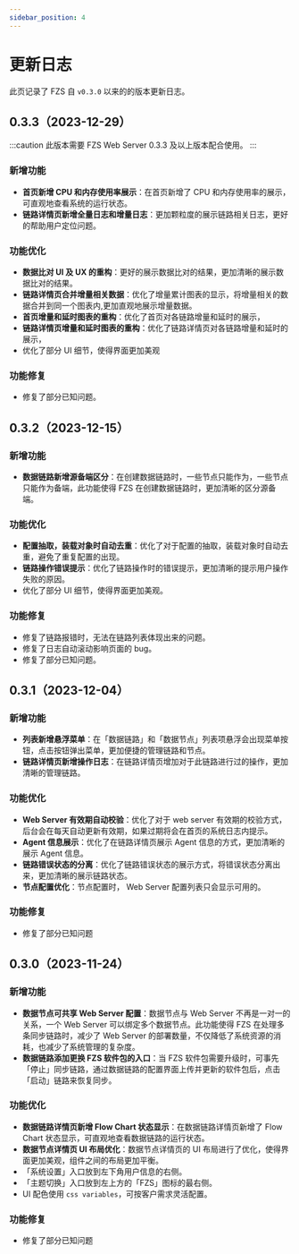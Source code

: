 ```yaml
---
sidebar_position: 4
---
```


# 更新日志

此页记录了 FZS 自 `v0.3.0` 以来的的版本更新日志。

## 0.3.3（2023-12-29）

:::caution
此版本需要 FZS Web Server 0.3.3 及以上版本配合使用。
:::

### 新增功能

- **首页新增 CPU 和内存使用率展示**：在首页新增了 CPU 和内存使用率的展示，可直观地查看系统的运行状态。
- **链路详情页新增全量日志和增量日志**：更加颗粒度的展示链路相关日志，更好的帮助用户定位问题。

### 功能优化

- **数据比对 UI 及 UX 的重构**：更好的展示数据比对的结果，更加清晰的展示数据比对的结果。
- **链路详情页合并增量相关数据**：优化了增量累计图表的显示，将增量相关的数据合并到同一个图表内,更加直观地展示增量数据。
- **首页增量和延时图表的重构**：优化了首页对各链路增量和延时的展示，
- **链路详情页增量和延时图表的重构**：优化了链路详情页对各链路增量和延时的展示，
- 优化了部分 UI 细节，使得界面更加美观

### 功能修复

- 修复了部分已知问题。

## 0.3.2（2023-12-15）

### 新增功能

- **数据链路新增源备端区分**：在创建数据链路时，一些节点只能作为，一些节点只能作为备端，此功能使得 FZS 在创建数据链路时，更加清晰的区分源备端。

### 功能优化

- **配置抽取，装载对象时自动去重**：优化了对于配置的抽取，装载对象时自动去重，避免了重复配置的出现。
- **链路操作错误提示**：优化了链路操作时的错误提示，更加清晰的提示用户操作失败的原因。
- 优化了部分 UI 细节，使得界面更加美观。

### 功能修复

- 修复了链路报错时，无法在链路列表体现出来的问题。
- 修复了日志自动滚动影响页面的 bug。
- 修复了部分已知问题。

## 0.3.1（2023-12-04）

### 新增功能

- **列表新增悬浮菜单**：在「数据链路」和「数据节点」列表项悬浮会出现菜单按钮，点击按钮弹出菜单，更加便捷的管理链路和节点。
- **链路详情页新增操作日志**：在链路详情页增加对于此链路进行过的操作，更加清晰的管理链路。

### 功能优化

- **Web Server 有效期自动校验**：优化了对于 web server 有效期的校验方式，后台会在每天自动更新有效期，如果过期将会在首页的系统日志内提示。
- **Agent 信息展示**：优化了在链路详情页展示 Agent 信息的方式，更加清晰的展示 Agent 信息。
- **链路错误状态的分离**：优化了链路错误状态的展示方式，将错误状态分离出来，更加清晰的展示链路状态。
- **节点配置优化**：节点配置时， Web Server 配置列表只会显示可用的。

### 功能修复

- 修复了部分已知问题

## 0.3.0（2023-11-24）

### 新增功能

- **数据节点可共享 Web Server 配置**：数据节点与 Web Server 不再是一对一的关系，一个 Web Server 可以绑定多个数据节点。此功能使得 FZS 在处理多条同步链路时，减少了 Web Server 的部署数量，不仅降低了系统资源的消耗，也减少了系统管理的复杂度。
- **数据链路添加更换 FZS 软件包的入口**：当 FZS 软件包需要升级时，可事先「停止」同步链路，通过数据链路的配置界面上传并更新的软件包后，点击「启动」链路来恢复同步。

### 功能优化

- **数据链路详情页新增 Flow Chart 状态显示**：在数据链路详情页新增了 Flow Chart 状态显示，可直观地查看数据链路的运行状态。
- **数据节点详情页 UI 布局优化**：数据节点详情页的 UI 布局进行了优化，使得界面更加美观，组件之间的布局更加平衡。
- 「系统设置」入口放到左下角用户信息的右侧。
- 「主题切换」入口放到左上方的「FZS」图标的最右侧。
- UI 配色使用 `css variables`，可按客户需求灵活配置。

### 功能修复

- 修复了部分已知问题
